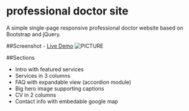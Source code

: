 # professional doctor site
 A simple single-page responsive professional doctor website based on Bootstrap and jQuery. 
 
##Screenshot - [Live Demo](http://www.ziaka.gr)
  ![PICTURE](http://i.imgur.com/seUTuH6.png)
  
##Sections
* Intro with featured services
* Services in 3 columns
* FAQ with expandable view (accordion module)
* Big hero image supporting captions
* CV in 2 columns
* Contact info with embedable google map
